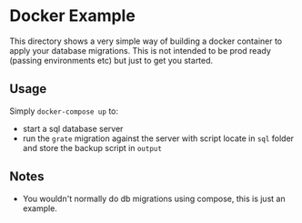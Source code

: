 # Docker Example

This directory shows a very simple way of building a docker container to apply your database migrations.  This is not intended to be prod ready (passing environments etc) but just to get you started.

## Usage

Simply `docker-compose up` to:
- start a sql database server
- run the `grate` migration against the server with script locate in `sql` folder and store the backup script in `output`

## Notes

- You wouldn't normally do db migrations using compose, this is just an example.

